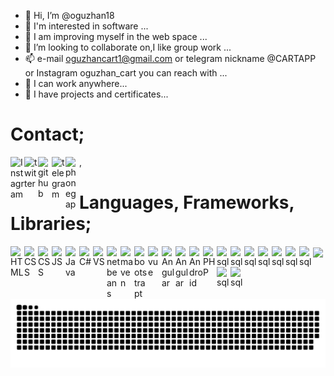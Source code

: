 - 👋 Hi, I’m @oguzhan18
- 👀 I'm interested in software ...
- 🌱 I am improving myself in the web space ...
- 💞️ I’m looking to collaborate on,I like group work ...
- 📫 e-mail oguzhancart1@gmail.com or telegram nickname @CARTAPP or Instagram oguzhan_cart you can reach with ...
- 💼 I can work anywhere...
- 📕 I have projects and certificates...
#
# Contact;
<a target="_blank" href="https://www.instagram.com/oguzhan_cart/">
  <img align="left" alt="Instagram" width="22px" src="https://cdn.jsdelivr.net/npm/simple-icons@v3/icons/instagram.svg" />
</a>
<a target="_blank" href="https://twitter.com/OguzhanCart">
  <img align="left" alt="twitter" width="22px" src="https://cdn.jsdelivr.net/npm/simple-icons@v3/icons/twitter.svg" />
</a>
<a target="_blank" href="https://github.com/oguzhan18">
  <img align="left" alt="github" width="22px" src="https://cdn.jsdelivr.net/npm/simple-icons@v3/icons/github.svg" />
</a>
<a target="_blank" href="https://t.me/csharp_document_kaynak">
  <img align="left" alt="telegram" width="22px" src="https://cdn.jsdelivr.net/npm/simple-icons@v3/icons/telegram.svg" />
</a>
<a target="_blank" href="#"><img align="left" alt="phonegap" width="22px" src="https://cdn.jsdelivr.net/npm/simple-icons@3.13.0/icons/adobephonegap.svg" /></a>,

# Languages, Frameworks,  Libraries; 
<a target="_blank" href="#">
  <img align="left" alt="HTML" width="22px" src="https://cdn.jsdelivr.net/npm/simple-icons@3.13.0/icons/html5.svg"title="HTML"  />
</a>
<a target="_blank" href="#">
  <img align="left" alt="CSS" width="22px" src="https://cdn.jsdelivr.net/npm/simple-icons@3.13.0/icons/css3.svg"title="CSS3"  />
</a>
<a target="_blank" href="#">
  <img align="left" alt="CSS" width="22px" src="https://cdn.jsdelivr.net/npm/simple-icons@3.13.0/icons/csswizardry.svg" title="CSS" />
</a> 
<a target="_blank" href="#">
  <img align="left" alt="JS" width="22px" src="https://cdn.jsdelivr.net/npm/simple-icons@3.13.0/icons/javascript.svg" title="JavaScript" />
</a> 
<a target="_blank" href="#">
  <img align="left" alt="Java" width="22px" src="https://cdn.jsdelivr.net/npm/simple-icons@3.13.0/icons/java.svg" title="Java"  />
</a> 
<a target="_blank" href="#">
  <img align="left" alt="C#" width="22px" src="https://cdn.jsdelivr.net/npm/simple-icons@3.13.0/icons/csharp.svg" title="C#"  />
</a>  
<a target="_blank" href="#">
  <img align="left" alt="VS" width="22px" src="https://cdn.jsdelivr.net/npm/simple-icons@3.13.0/icons/visualstudio.svg" title="Visual Studio" />
</a> 
<a target="_blank" href="#">
  <img align="left" alt="netbeans" width="22px" src="https://cdn.jsdelivr.net/npm/simple-icons@3.13.0/icons/apachenetbeanside.svg" title="netbenas" />
</a> 
<a target="_blank" href="#">
  <img align="left" alt="maven" width="22px" src="https://cdn.jsdelivr.net/npm/simple-icons@3.13.0/icons/apachemaven.svg" title="Apache Maven" />
</a> 
<a target="_blank" href="#">
  <img align="left" alt="bootstrapt" width="22px" src="https://cdn.jsdelivr.net/npm/simple-icons@3.13.0/icons/bootstrap.svg" title="Bootstrap" />
</a> 
<a target="_blank" href="#">
  <img align="left" alt="vue" width="22px" src="https://cdn.jsdelivr.net/npm/simple-icons@3.13.0/icons/vue-dot-js.svg" title="Vue.js" />
</a> 
<a target="_blank" href="#">
  <img align="left" alt="Angular" width="22px" src="https://cdn.jsdelivr.net/npm/simple-icons@3.13.0/icons/angular.svg" title="Angular.js" />
</a>  
<a target="_blank" href="#">
  <img align="left" alt="Angular" width="22px" src="https://cdn.jsdelivr.net/npm/simple-icons@3.13.0/icons/androidstudio.svg" title="Android Studio" />
</a> 
<a target="_blank" href="#">
  <img align="left" alt="Android" width="22px" src="https://cdn.jsdelivr.net/npm/simple-icons@3.13.0/icons/arduino.svg" title="Arduino" />
</a> 
<a target="_blank" href="#">
  <img align="left" alt="PHP" width="22px" src="https://cdn.jsdelivr.net/npm/simple-icons@3.13.0/icons/php.svg" title="PHP" />
</a> 
<a target="_blank" href="#">
  <img align="left" alt="sql" width="22px" src="https://cdn.jsdelivr.net/npm/simple-icons@3.13.0/icons/sqlite.svg" title="SQLLİTE" />
</a> 
<a target="_blank" href="#">
  <img align="left" alt="sql" width="22px" src="https://cdn.jsdelivr.net/npm/simple-icons@3.13.0/icons/microsoftsqlserver.svg" title="MS SQL" />
</a> 
<a target="_blank" href="#">
  <img align="left" alt="sql" width="22px" src="https://cdn.jsdelivr.net/npm/simple-icons@3.13.0/icons/mysql.svg" title="MySQL" />
</a>
<a target="_blank" href="#">
  <img align="left" alt="sql" width="22px" src="https://cdn.jsdelivr.net/npm/simple-icons@3.13.0/icons/microbit.svg" title="Microbit" />
</a>  
<a target="_blank" href="#">
  <img align="left" alt="sql" width="22px" src="https://cdn.jsdelivr.net/npm/simple-icons@3.13.0/icons/scala.svg" title="Scala" />
</a> 
<a target="_blank" href="#">
  <img align="left" alt="sql" width="22px" src="https://cdn.jsdelivr.net/npm/simple-icons@3.13.0/icons/adobephotoshop.svg" title="PS">
</a> 
<a target="_blank" href="#">
  <img align="left" alt="sql" width="22px" src="https://cdn.jsdelivr.net/npm/simple-icons@3.13.0/icons/cloudflare.svg" title="Coudflare" />
</a> 
<a target="_blank" href="#">
  <img align="left" alt="sql" width="22px" src="https://cdn.jsdelivr.net/npm/simple-icons@3.13.0/icons/opengl.svg" title="OpenGL">
</a> 
<a target="_blank" href="#">
  <img align="left" alt="sql" width="22px" src="https://cdn.jsdelivr.net/npm/simple-icons@3.13.0/icons/webgl.svg" title="OpenGL">
</a> 
<img    width="1000" align="right" src="https://raw.githubusercontent.com/platane/platane/output/github-contribution-grid-snake.svg"> 
<img    width="800" align="center" src="https://camo.githubusercontent.com/2309797487e5e969659a3b545c96151807b04120a9cc2985f632ec94ba00c9f3/68747470733a2f2f6d656469612e67697068792e636f6d2f6d656469612f53576f536b4e36447854737a71494b4571762f67697068792e676966"> 

